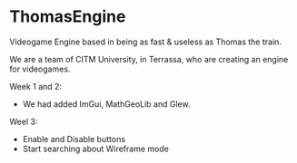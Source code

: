 # ThomasEngine
Videogame Engine based in being as fast &amp; useless as Thomas the train.


We are a team of CITM University, in Terrassa, who are creating an engine for videogames.

Week 1 and 2:
- We had added ImGui, MathGeoLib and Glew.

Weel 3:
- Enable and Disable buttons
- Start searching about Wireframe mode
